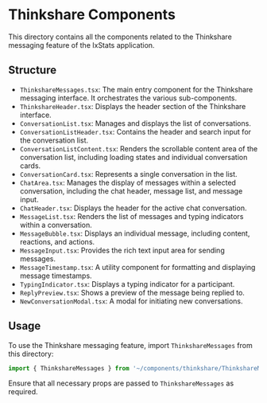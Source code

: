 # Thinkshare Components

This directory contains all the components related to the Thinkshare messaging feature of the IxStats application.

## Structure

- `ThinkshareMessages.tsx`: The main entry component for the Thinkshare messaging interface. It orchestrates the various sub-components.
- `ThinkshareHeader.tsx`: Displays the header section of the Thinkshare interface.
- `ConversationList.tsx`: Manages and displays the list of conversations.
- `ConversationListHeader.tsx`: Contains the header and search input for the conversation list.
- `ConversationListContent.tsx`: Renders the scrollable content area of the conversation list, including loading states and individual conversation cards.
- `ConversationCard.tsx`: Represents a single conversation in the list.
- `ChatArea.tsx`: Manages the display of messages within a selected conversation, including the chat header, message list, and message input.
- `ChatHeader.tsx`: Displays the header for the active chat conversation.
- `MessageList.tsx`: Renders the list of messages and typing indicators within a conversation.
- `MessageBubble.tsx`: Displays an individual message, including content, reactions, and actions.
- `MessageInput.tsx`: Provides the rich text input area for sending messages.
- `MessageTimestamp.tsx`: A utility component for formatting and displaying message timestamps.
- `TypingIndicator.tsx`: Displays a typing indicator for a participant.
- `ReplyPreview.tsx`: Shows a preview of the message being replied to.
- `NewConversationModal.tsx`: A modal for initiating new conversations.

## Usage

To use the Thinkshare messaging feature, import `ThinkshareMessages` from this directory:

```typescript
import { ThinkshareMessages } from '~/components/thinkshare/ThinkshareMessages';
```

Ensure that all necessary props are passed to `ThinkshareMessages` as required.
